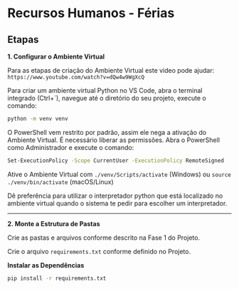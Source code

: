 # Recursos Humanos - Férias

## Etapas

**1. Configurar o Ambiente Virtual**

Para as etapas de criação do Ambiente Virtual este video pode ajudar: `https://www.youtube.com/watch?v=dQw4w9WgXcQ`

Para criar um ambiente virtual Python no VS Code, abra o terminal integrado (Ctrl+`), navegue até o diretório do seu projeto, execute o comando:

```bash
python -m venv venv
```

O PowerShell vem restrito por padrão, assim ele nega a ativação do Ambiente Virtual. É necessário liberar as permissões. Abra o PowerShell como Administrador e execute o comando:

```bash
Set-ExecutionPolicy -Scope CurrentUser -ExecutionPolicy RemoteSigned
```

Ative o Ambiente Virtual com `./venv/Scripts/activate` (Windows) ou `source ./venv/bin/activate` (macOS/Linux)

Dê preferência para utilizar o interpretador python que está localizado no ambiente virtual quando o sistema te pedir para escolher um interpretador.

---

**2. Monte a Estrutura de Pastas**

Crie as pastas e arquivos conforme descrito na Fase 1 do Projeto.

Crie o arquivo `requirements.txt` conforme definido no Projeto.

**Instalar as Dependências**

```bash
pip install -r requirements.txt
```

